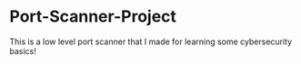 # Port-Scanner-Project
This is a low level port scanner that I made for learning some cybersecurity basics!
